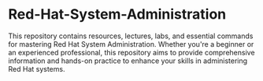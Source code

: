 # Red-Hat-System-Administration
This repository contains resources, lectures, labs, and essential commands for mastering Red Hat System Administration. Whether you're a beginner or an experienced professional, this repository aims to provide comprehensive information and hands-on practice to enhance your skills in administering Red Hat systems.

